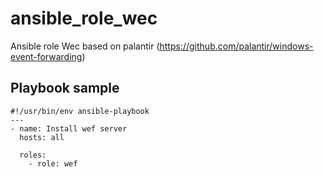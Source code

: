 # ansible_role_wec
Ansible role Wec based on palantir (https://github.com/palantir/windows-event-forwarding)

## Playbook sample
```
#!/usr/bin/env ansible-playbook
---
- name: Install wef server
  hosts: all

  roles:
    - role: wef
```

